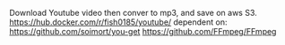 Download Youtube video then conver to mp3, and save on aws S3.
https://hub.docker.com/r/fish0185/youtube/
dependent on:
https://github.com/soimort/you-get
https://github.com/FFmpeg/FFmpeg
